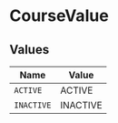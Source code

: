 # CourseValue


## Values

| Name       | Value      |
| ---------- | ---------- |
| `ACTIVE`   | ACTIVE     |
| `INACTIVE` | INACTIVE   |